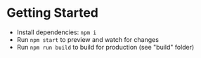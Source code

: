 # Getting Started

- Install dependencies: `npm i`
- Run `npm start` to preview and watch for changes
- Run `npm run build` to build for production (see "build" folder)
